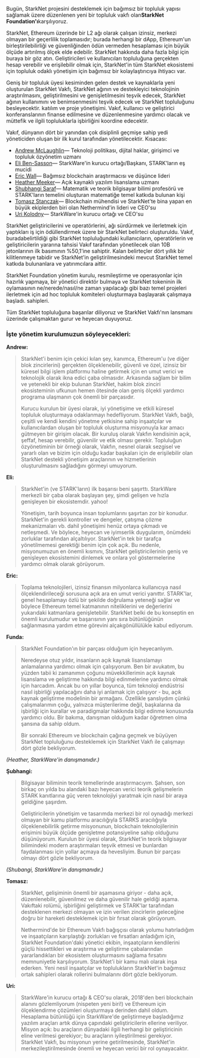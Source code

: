 Bugün, StarkNet projesini desteklemek için bağımsız bir topluluk yapısı sağlamak üzere düzenlenen yeni bir topluluk vakfı olan**StarkNet Foundation'ı**karşılıyoruz.

StarkNet, Ethereum üzerinde bir L2 ağı olarak çalışan izinsiz, merkezi olmayan bir geçerlilik toplamasıdır; burada herhangi bir dApp, Ethereum'un birleştirilebilirliği ve güvenliğinden ödün vermeden hesaplaması için büyük ölçüde artırılmış ölçek elde edebilir. StarkNet hakkında daha fazla bilgi için buraya bir göz atın[](https://starknet.io/). Geliştiricileri ve kullanıcıları topluluğuna gerçekten hesap verebilir ve erişilebilir olmak için, StarkNet'in tüm StarkNet ekosistemi için topluluk odaklı yönetişim için bağımsız bir kolaylaştırıcıya ihtiyacı var.

Geniş bir topluluk üyesi kesiminden gelen destek ve kaynaklarla yeni oluşturulan StarkNet Vakfı, StarkNet ağının ve destekleyici teknolojinin araştırılmasını, geliştirilmesini ve genişletilmesini teşvik edecek, StarkNet ağının kullanımını ve benimsenmesini teşvik edecek ve StarkNet topluluğunu besleyecektir. katılım ve proje yönetişimi. Vakıf, kullanıcı ve geliştirici konferanslarının finanse edilmesine ve düzenlenmesine yardımcı olacak ve müttefik ve ilgili topluluklarla işbirliğini koordine edecektir.

Vakıf, dünyanın dört bir yanından çok disiplinli geçmişe sahip yedi yöneticiden oluşan bir ilk kurul tarafından yönetilecektir. Kısacası:

* [Andrew McLaughlin](https://andrew.mclaughl.in/about-me)— Teknoloji politikası, dijital haklar, girişimci ve topluluk özyönetim uzmanı
* [Eli Ben-Sasson](https://starkware.co/media-kit/?founder=Eli#founders)— StarkWare'in kurucu ortağı/Başkanı, STARK'ların eş mucidi
* [Eric Wall](https://en.wikipedia.org/wiki/Eric_Wall_(researcher))— Bağımsız blockchain araştırmacısı ve düşünce lideri
* [Heather Meeker](http://www.heathermeeker.com/)— Açık kaynaklı yazılım lisanslama uzmanı
* [Shubhangi Saraf](https://www.math.toronto.edu/ssaraf/)— Matematik ve teorik bilgisayar bilimi profesörü ve STARK'ların temelini oluşturan matematiğe temel katkıda bulunan kişi
* [Tomasz Stanczak](https://www.linkedin.com/in/tomaszkajetanstanczak/?originalSubdomain=uk)— Blockchain mühendisi ve StarkNet'te bina yapan en büyük ekiplerden biri olan Nethermind'in lideri ve CEO'su
* [Uri Kolodny](https://starkware.co/media-kit/?founder=Uri#founders)— StarkWare'in kurucu ortağı ve CEO'su

StarkNet geliştiricilerini ve operatörlerini, ağı sürdürmek ve ilerletmek için yaptıkları iş için ödüllendirmek üzere bir StarkNet belirteci oluşturuldu. Vakıf, burada[](https://medium.com/starkware/part-3-starknet-token-design-5cc17af066c6)belirtildiği gibi StarkNet topluluğundaki kullanıcıların, operatörlerin ve geliştiricilerin yararına tahsisi Vakıf tarafından yönetilecek olan 10B jetonlarının ilk basımının %50,1'ine sahiptir. Kalan belirteçler dört yıllık bir kilitlenmeye tabidir ve StarkNet'in geliştirilmesindeki mevcut StarkNet temel katkıda bulunanlara ve yatırımcılara aittir.

StarkNet Foundation yönetim kurulu, resmileştirme ve operasyonlar için hazırlık yapmaya, bir yönetici direktör bulmaya ve StarkNet tokeninin ilk oylamasının ne/nerede/nasıl/ne zaman yapılacağı gibi bazı temel projeleri ilerletmek için ad hoc topluluk komiteleri oluşturmaya başlayarak çalışmaya başladı. sahipleri.

Tüm StarkNet topluluğuna başarılar diliyoruz ve StarkNet Vakfı'nın lansmanı üzerinde çalışmaktan gurur ve heyecan duyuyoruz.



### İşte yönetim kurulumuzun söyleyecekleri:

**Andrew:**

> StarkNet'i benim için çekici kılan şey, kanımca, Ethereum'u (ve diğer blok zincirlerini) gerçekten ölçeklenebilir, güvenli ve özel, izinsiz bir küresel bilgi işlem platformu haline getirmek için en umut verici ve teknolojik olarak ikna edici çaba olmasıdır. Arkasında sağlam bir bilim ve yetenekli bir ekip bulunan StarkNet, hakim blok zinciri ekosisteminin ufkunun hemen ötesinde olan geniş ölçekli yardımcı programa ulaşmanın çok önemli bir parçasıdır.
> 
> Kurucu kurulun bir üyesi olarak, iyi yönetişime ve etkili küresel topluluk oluşturmaya odaklanmayı hedefliyorum. StarkNet Vakfı, bağlı, çeşitli ve kendi kendini yönetme yetkisine sahip inşaatçılar ve kullanıcılardan oluşan bir topluluk oluşturma misyonuyla kar amacı gütmeyen bir girişim olacak. Bir kuruluş olarak Vakfın kendisinin açık, şeffaf, hesap verebilir, güvenilir ve etik olması gerekir. Topluluğun özyönetiminin bir örneği olarak, Vakfın, nesnel olarak sezgisel ve yararlı olan ve bizim için olduğu kadar başkaları için de erişilebilir olan StarkNet destekli yönetişim araçlarının ve hizmetlerinin oluşturulmasını sağladığını görmeyi umuyorum.

**Eli:**

> StarkNet'in (ve STARK'ların) ilk başarısı beni şaşırttı. StarkWare merkezli bir çaba olarak başlayan şey, şimdi gelişen ve hızla genişleyen bir ekosistemdir. yahoo!
> 
> Yönetişim, tarih boyunca insan toplumlarını şaşırtan zor bir konudur. StarkNet'in gerekli kontroller ve dengeler, çatışma çözme mekanizmaları vb. dahil yönetişimi henüz ortaya çıkmadı ve netleşmedi. Ve böylece, heyecan ve iyimserlik duygularım, önümdeki zorluklar tarafından alçaltılıyor. StarkNet'in tek bir tarafça yönetilmemesi gerektiği benim için çok açık. Bu nedenle, misyonumuzun en önemli kısmını, StarkNet geliştiricilerinin geniş ve genişleyen ekosistemini dinlemek ve onlara yol göstermelerine yardımcı olmak olarak görüyorum.

**Eric:**

> Toplama teknolojileri, izinsiz finansın milyonlarca kullanıcıya nasıl ölçeklendirileceği sorusuna açık ara en umut verici yanıttır. STARK'lar, genel hesaplamayı özlü bir şekilde doğrulama yeteneği sağlar ve böylece Ethereum temel katmanının niteliklerini ve değerlerini yukarıdaki katmanlara genişletebilir. StarkNet belki de bu konseptin en önemli kurulumudur ve başarısının yanı sıra bütünlüğünün sağlanmasına yardım etme görevini alçakgönüllülükle kabul ediyorum.

**Funda:**

> StarkNet Foundation'ın bir parçası olduğum için heyecanlıyım.
> 
> Neredeyse otuz yıldır, insanların açık kaynak lisanslamayı anlamalarına yardımcı olmak için çalışıyorum. Ben bir avukatım, bu yüzden tabii ki zamanımın çoğunu müvekkillerimin açık kaynak lisanslama ve geliştirme hakkında bilgi edinmelerine yardımcı olmak için harcadım. Ancak bu on yıllar boyunca, tüm teknoloji endüstrisi nasıl işbirliği yapılacağını daha iyi anlamak için çalışıyor - bu, açık kaynak geliştirme modelinin bir armağanı. Özellikle şanslıydım çünkü çalışmalarımın çoğu, yalnızca müşterilerime değil, başkalarına da işbirliği için kurallar ve paradigmalar hakkında bilgi edinme konusunda yardımcı oldu. Bir bakıma, danışman olduğum kadar öğretmen olma şansına da sahip oldum.
> 
> Bir sonraki Ethereum ve blockchain çağına geçmek ve büyüyen StarkNet topluluğunu desteklemek için StarkNet Vakfı ile çalışmayı dört gözle bekliyorum.

*(Heather, StarkWare'in danışmanıdır.)*

**Şubhangi:**

> Bilgisayar biliminin teorik temellerinde araştırmacıyım. Şahsen, son birkaç on yılda bu alandaki bazı heyecan verici teorik gelişmelerin STARK kanıtlarına güç veren teknolojiyi yaratmak için nasıl bir araya geldiğine şaşırdım.
> 
> Geliştiricilerin yönetişim ve tasarımda merkezi bir rol oynadığı merkezi olmayan bir kamu platformu aracılığıyla STARKS aracılığıyla ölçeklenebilirlik getirme misyonunun, blockchain teknolojilerinin erişimini büyük ölçüde genişletme potansiyeline sahip olduğunu düşünüyorum. Kurulun bir üyesi olarak, StarkNet'in teorik bilgisayar bilimindeki modern araştırmaları teşvik etmesi ve bunlardan faydalanması için yollar açmaya da hevesliyim. Bunun bir parçası olmayı dört gözle bekliyorum.

*(Shubangi, StarkWare'in danışmanıdır.)*

**Tomasz:**

> StarkNet, gelişiminin önemli bir aşamasına giriyor - daha açık, düzenlenebilir, güvenilmez ve daha güvenilir hale geldiği aşama. Vakıftaki rolümü, işbirliğini geliştirmek ve STARK'lar tarafından desteklenen merkezi olmayan ve izin verilen zincirlerin geleceğine doğru bir hareketi desteklemek için bir fırsat olarak görüyorum.
> 
> Nethermind'de bir Ethereum Vakfı bağışçısı olarak yolumu hatırladığım ve inşaatçıların karşılaştığı zorlukları ve fırsatları anladığım için, StarkNet Foundation'daki yönetici ekibin, inşaatçıların kendilerini güçlü hissettikleri ve araştırma ve geliştirme çabalarından yararlandıkları bir ekosistem oluşturmasını sağlama fırsatını memnuniyetle karşılıyorum. StarkNet'i bir kamu malı olarak inşa ederken. Yeni nesil inşaatçılar ve toplulukların StarkNet'in bağımsız ortak sahipleri olarak rollerini bulmalarını dört gözle bekliyorum.

**Uri:**

> StarkWare'in kurucu ortağı & CEO'su olarak, 2018'den beri blockchain alanını gözlemliyorum (nispeten yeni biri!) ve Ethereum için ölçeklendirme çözümleri oluşturmaya derinden dahil oldum. Hesaplama bütünlüğü için StarkWare'de geliştirmeye başladığımız yazılım araçları artık dünya çapındaki geliştiricilerin ellerine veriliyor. Misyon açık: bu araçların dünyadaki ilgili herhangi bir geliştiricinin eline verilmesi gerekiyor; bu araçların iyileştirilmesi gerekiyor. StarkNet Vakfı, bu misyonun yerine getirilmesinde, StarkNet'in merkezileştirilmesinde önemli ve heyecan verici bir rol oynayacaktır.